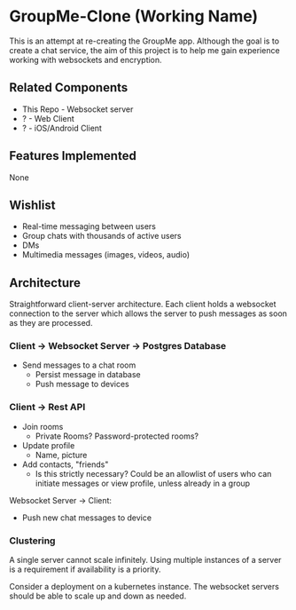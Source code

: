 # GroupMe-Clone (Working Name)

This is an attempt at re-creating the GroupMe app. Although the goal is to create a chat service, the aim of
this project is to help me gain experience working with websockets and encryption.

## Related Components

* This Repo - Websocket server
* ? - Web Client
* ? - iOS/Android Client

## Features Implemented

None

## Wishlist

* Real-time messaging between users
* Group chats with thousands of active users
* DMs
* Multimedia messages (images, videos, audio)

## Architecture

Straightforward client-server architecture. Each client holds a websocket connection to the server which allows the
server to push messages as soon as they are processed.

### Client -> Websocket Server -> Postgres Database

* Send messages to a chat room
    * Persist message in database
    * Push message to devices

### Client -> Rest API

* Join rooms
    * Private Rooms? Password-protected rooms?
* Update profile
    * Name, picture
* Add contacts, "friends"
    * Is this strictly necessary? Could be an allowlist of users who can initiate messages or view profile, unless
      already in a group

Websocket Server -> Client:

* Push new chat messages to device

### Clustering

A single server cannot scale infinitely. Using multiple instances of a server is a requirement if availability is a 
priority.

Consider a deployment on a kubernetes instance. The websocket servers should be able to scale up and down as needed.